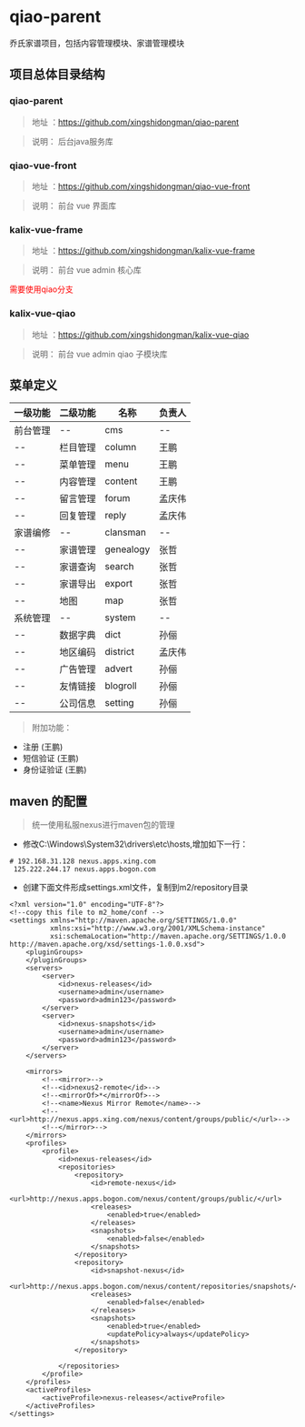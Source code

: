 # qiao-parent
乔氏家谱项目，包括内容管理模块、家谱管理模块
## 项目总体目录结构
### qiao-parent
> 地址 ：https://github.com/xingshidongman/qiao-parent

> 说明： 后台java服务库

### qiao-vue-front
> 地址 ：https://github.com/xingshidongman/qiao-vue-front

> 说明： 前台 vue 界面库

### kalix-vue-frame
> 地址 ：https://github.com/xingshidongman/kalix-vue-frame

> 说明： 前台 vue admin 核心库

<font color="red">需要使用qiao分支</font>

### kalix-vue-qiao
> 地址 ：https://github.com/xingshidongman/kalix-vue-qiao

> 说明： 前台 vue admin qiao 子模块库
## 菜单定义

一级功能 | 二级功能 | 名称 | 负责人
----|------|----|----
前台管理 | -- | cms| --
  --  | 栏目管理  | column | 王鹏
  --  | 菜单管理  | menu   | 王鹏
  --  | 内容管理  | content | 王鹏
  --  | 留言管理  | forum | 孟庆伟
  --  | 回复管理  | reply | 孟庆伟
家谱编修 | -- | clansman| --  
  --  | 家谱管理  | genealogy | 张哲  
  --  | 家谱查询  | search | 张哲  
  --  | 家谱导出  | export | 张哲  
  --  | 地图  | map | 张哲  
系统管理 | -- | system| --     
  --  | 数据字典  | dict | 孙俪  
  --  | 地区编码  | district | 孟庆伟  
  --  | 广告管理  | advert | 孙俪  
  --  | 友情链接  | blogroll | 孙俪  
  --  | 公司信息  | setting | 孙俪  

> 附加功能：
  * 注册 (王鹏)
  * 短信验证 (王鹏)
  * 身份证验证 (王鹏)

## maven 的配置
> 统一使用私服nexus进行maven包的管理

* 修改C:\Windows\System32\drivers\etc\hosts,增加如下一行：
``` 
# 192.168.31.128 nexus.apps.xing.com
 125.222.244.17 nexus.apps.bogon.com
```
* 创建下面文件形成settings.xml文件，复制到m2/repository目录
``` 
<?xml version="1.0" encoding="UTF-8"?>
<!--copy this file to m2_home/conf -->
<settings xmlns="http://maven.apache.org/SETTINGS/1.0.0"
          xmlns:xsi="http://www.w3.org/2001/XMLSchema-instance"
          xsi:schemaLocation="http://maven.apache.org/SETTINGS/1.0.0 http://maven.apache.org/xsd/settings-1.0.0.xsd">
    <pluginGroups>
    </pluginGroups>
    <servers>
        <server>
            <id>nexus-releases</id>
            <username>admin</username>
            <password>admin123</password>
        </server>
        <server>
            <id>nexus-snapshots</id>
            <username>admin</username>
            <password>admin123</password>
        </server>
    </servers>

    <mirrors>
        <!--<mirror>-->
        <!--<id>nexus2-remote</id>-->
        <!--<mirrorOf>*</mirrorOf>-->
        <!--<name>Nexus Mirror Remote</name>-->
        <!--<url>http://nexus.apps.xing.com/nexus/content/groups/public/</url>-->
        <!--</mirror>-->
    </mirrors>
    <profiles>
        <profile>
            <id>nexus-releases</id>
            <repositories>
                <repository>
                    <id>remote-nexus</id>
                    <url>http://nexus.apps.bogon.com/nexus/content/groups/public/</url>
                    <releases>
                        <enabled>true</enabled>
                    </releases>
                    <snapshots>
                        <enabled>false</enabled>
                    </snapshots>
                </repository>
                <repository>
                    <id>snapshot-nexus</id>
                    <url>http://nexus.apps.bogon.com/nexus/content/repositories/snapshots/</url>
                    <releases>
                        <enabled>false</enabled>
                    </releases>
                    <snapshots>
                        <enabled>true</enabled>
                        <updatePolicy>always</updatePolicy>
                    </snapshots>
                </repository>

            </repositories>
        </profile>
    </profiles>
    <activeProfiles>
        <activeProfile>nexus-releases</activeProfile>
    </activeProfiles>
</settings>

```
